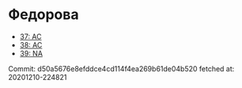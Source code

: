 # Федорова
- [37: AC](37.md)
- [38: AC](38.md)
- [39: NA](39.md)

Commit: d50a5676e8efddce4cd114f4ea269b61de04b520
 fetched at: 20201210-224821
